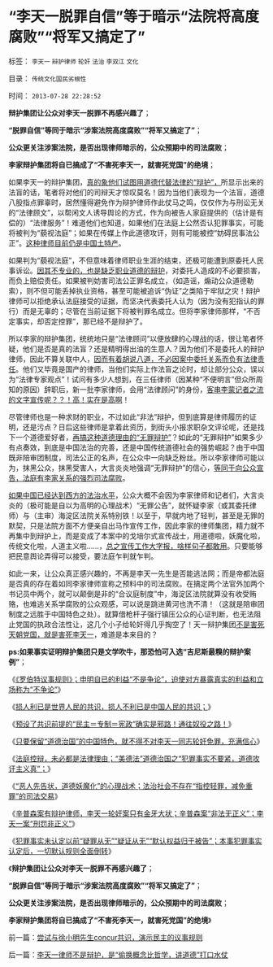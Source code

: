 # “李天一脱罪自信”等于暗示“法院将高度腐败”“将军又搞定了”

标签： `李天一` `辩护律师` `轮奸` `法治` `李双江` `文化` 

目录： `传统文化国民劣根性`

时间： `2013-07-28 22:28:52`

**辩护集团让公众对李天一脱罪不再感兴趣了**；

**“脱罪自信”等同于暗示“涉案法院高度腐败”“将军又搞定了”**；

**公众更关注涉案法院，是否出现律师暗示的，公众预期中的司法腐败**；

**李家辩护集团将自已搞成了“不害死李天一，就害死党国”的绝境**；

如果李天一的辩护集团，[真的象他们试图用道德代替法律的“辩护”，](../../../2013/7/26/李天一辩护集团法律常识缺失或避而不谈法律.md)所显示出来的法盲的话，笔者将对他们的司辩天才惊叹莫名！因为当他们表现为一个法盲，道德八股指点罪辜时，居然懂得避免作为辩护律师作此仗马之鸣，仅仅作为与刑讼无关的“法律顾文”，以帮闲文人诱导舆论的方式，作为向被告人家庭提供的（估计是有偿的）“法律服务”！难道他们也知道，如果他们在法庭上公然否认犯罪事实，可能将被判为“藐视法庭”；如果在传媒上作此道德攻讦，则有可能被控“妨碍民事法公正”。[这种律师目前仍是中国土特产](../../../2013/7/26/辛普森案有辩护律师，李天一轮奸案的金牙大状.md)。

如果判为“藐视法庭”，不但意味着律师职业生涯的结束，还极可能遭到原委托人民事诉讼。[因其不专业的，也是缺乏职业道德的辩护](../../../2013/7/26/李庄被薄熙来抓嫖，被轮奸的幼女熟女都变成妓女.md)，对委托人造成的不必要损害，而负上赔偿责任。如果被判妨害司法公正罪名成立，（如造谣，煽动公众道德勒索），则不但可能丢掉执业资格，甚至可能被追诉“伪证”之类陷于牢狱之灾！辩护律师可以拒绝承认法庭接受的证据，而坚决代表委托人认为（因为没有犯指认的罪行）而是无辜的；尽管在当前证据下将被判罪名成立。但将李家律师那样，“不否定事实，却否定控罪”，那已经不是辩护了。

所以李家的辩护集团，统统地只是“法律顾问”以便放肆的心理战的话，很让笔者怀疑，他们是否是真的法盲？还是精明得出油的生意人？因为他们不是委托人的辩护律师，因此不算关联中人，[因而有着胡说八道，不必因案中委托关系而负有法律责任](../../../2013/7/25/《竞选州长》预测李天一轮奸案的连续剧和大结局.md)。他们又毕竟是国产的律师，当他们实际上作法盲之论时，却让部分公众，误以为“法律专家观点”！试问有多少人想到，在三任律师（因某种“不便明言”但众所周知的原因）辞职后，新一批李家律师，会用“法律顾问”的身份，[客串李蒙记者之流的文字宣传呢？？！高！实在是高啊](../../../2013/2/25/中印轮奸案是未成年的受害者，犯罪人，疑犯和记者.md)！

尽管律师也是一种求财的职业，不过如此“非法”辩护，但到底算是律师履历的证明，还是污点？日后这些律师是拿着此资历，到街头小报求职杂文评论呢，还是找下一个道德爱好者，[再搞这种道德理由的“无罪辩护”](../../../2013/7/11/李天一及律师有权“无耻”.md)？如此的“无罪辩护”如果多少有点奏效，到底是中国法治的完善，还是中国传统道德社会的强势崛起？由于中国既非陪审团制度，司法公正的名声，在公众中一向缺乏粉丝。所以李家律师可能以为，抹黑公众，抹黑受害人，大言炎炎地强调“无罪辩护”的信心，[等同于向公众宣告，法庭有李家关系的强烈司法腐败](../../../2013/7/25/李天一律师正在创造“轮奸贱人有功无罪”的特色里程碑.md)。

[如果中国已经达到西方的法治水平](../../../2013/7/13/法（哲）学的终极就是美德法，美德社会即是地狱世界.md)，公众大概不会因为李家律师和记者们，大言炎炎的（极可能是自以为高明的心理战术）“无罪公告”，就怀疑李家（或其委托律师）与（主审）海淀区法院关系特别铁！以至于，早就内地了轻判，甚至是无罪的默契，只是法院方面不方便亲自出马作宣传工作，因此李家的律师集团，精力就不再集中到辩护上，而是变成了本案中的戈培尔式宣传战士，用道德啦，妖魔化啦，传统文化啦，人道主义啦……，[总之宣传工作大字报，啥样句子都敢用](../../../2013/7/12/“李天一犯错，责任全是别人的”，不仅仅是父母的溺爱；.md)。只要能够把民意舆论弄得可以接受，要法庭乍判就乍判。

如此一来，让公众真正感兴趣的，不再是李天一先生是否能逃法网；而是帝都法庭是否真的存在着如同李家律师宣称之预料中的司法腐败。在搞定两个法官外加两个书记员中两个，就可以颠倒是非的“合议庭制度”中，海淀区法院就算没有收受贿赂，也难逃关系学腐败的公众观感，可以说是跳进黄河也洗不清！（这就是陪审团制度之远胜于中国特色之处）。就算借枪杆子强行镇压公众的心证判断，也无法阻止党国的执政合法性让，这几个小子给轮奸得几乎掏空了！天一辩护集团[不是害死天朝党国，就是害死李天一](../../../2013/7/16/中国文化“阴险，含蓄，朋党”劣根性和李天一轮奸案.md)，难道是本来目的？

**ps:如果事实证明辩护集团只是文学吹牛，那恐怕可入选“吉尼斯最糗的辩护案例”**；

《[《罗伯特议事规则》；申明自已的利益“不是争论”，迫使对方暴露真实的利益和立场称为“不争论”](../../../2013/7/24/《罗伯特议事规则》要考察观点背后的动机和行动预期.md)》

《[损人利已是世界人民的共识，损人不利已是中国人民的共识；](../../../2013/7/24/损人利已是世界人民的共识，损人不利已是中国人民的共识.md)》

《[预设了共识前提的“民主＝专制＝宪政”确实是邪路！通往奴役之路！](../../../2013/7/25/预设了共识前提的“民主＝专制＝宪政”确实是邪路！通往奴役之路！.md)》

《[只要保留“道德治国”的中国特色，就不得不对李天一同志轮奸免罪，充满信心](../../../2013/7/25/李天一律师正在创造“轮奸贱人有功无罪”的特色里程碑.md)》

《[法庭控辩，未必都是法律理由；“美德法”道德治国之“犯罪事实不要紧，道德攻讦主义真”；](../../../2013/7/25/《竞选州长》预测李天一轮奸案的连续剧和大结局.md)》

《[“恶人先告状，道德妖魔化”的心理战术；法治社会不存在“指控轻罪，减免重罪”的司法交易](../../../2013/7/26/李庄被薄熙来抓嫖，被轮奸的幼女熟女都变成妓女.md)》

《[辛普森案有辩护律师，李天一轮奸案只有金牙大状；辛普森案“非法无正义”；李天一案“刑罚非正义”](../../../2013/7/26/辛普森案有辩护律师，李天一轮奸案的金牙大状.md)》

《[犯罪事实未认定以前“疑罪从无”“疑证从无”“默认权益归于被告”；本事犯罪事实认定后，一切默认规则全面倒转](../../../2013/7/26/李天一辩护集团法律常识缺失或避而不谈法律.md)》

《**辩护集团让公众对李天一脱罪不再感兴趣了**；

**“脱罪自信”等同于暗示“涉案法院高度腐败”“将军又搞定了”**；

**公众更关注涉案法院，是否出现律师暗示的，公众预期中的司法腐败**；

**李家辩护集团将自已搞成了“不害死李天一，就害死党国”的绝境**》



前一篇：[尝试与徐小明先生concur共识，演示民主的议事规则](../../../2013/7/26/尝试与徐小明先生concur共识，演示民主的议事规则.md)

后一篇：[李天一律师不是辩护，是“偷换概念比哲学，讲道德”打口水仗](../../../2013/7/28/李天一律师不是辩护，是“偷换概念比哲学，讲道德”打口水仗.md)